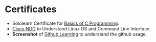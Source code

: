 # Certificates
* Sololearn Certificate for [Basics of C Programming](https://www.sololearn.com/learning/1089).
* [Cisco NDG](https://www.netacad.com/courses/os-it/ndg-linux-unhatched) to Understand Linux OS and Command Line Interface.
* **Screenshot** of [Github Learning](https://lab.github.com/githubtraining/first-day-on-github) to understand the github usage.
